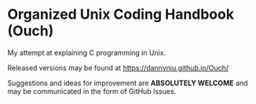 # Organized Unix Coding Handbook (Ouch)

My attempt at explaining C programming in Unix.

Released versions may be found at
https://dannyniu.github.io/Ouch/

Suggestions and ideas for improvement are **ABSOLUTELY WELCOME** and
may be communicated in the form of GitHub Issues.
